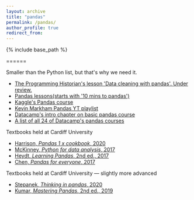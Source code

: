 ```yaml
---
layout: archive
title: "pandas"
permalink: /pandas/
author_profile: true
redirect_from:
---
```


{% include base_path %}

======

Smaller than the Python list, but that's why we need it.

- [The Programming Historian's lesson 'Data cleaning with pandas'. Under review.](http://programminghistorian.github.io/ph-submissions/lessons/crowdsourced-data-cleaning-with-pandas)
- [Pandas lessons(starts with '10 mins to pandas')](https://pandas.pydata.org/pandas-docs/stable/user_guide/)
- [Kaggle's Pandas course](https://www.kaggle.com/learn/pandas)
- [Kevin Markham Pandas YT playlist](https://www.youtube.com/playlist?list=PL5-da3qGB5IBITZj_dYSFqnd_15JgqwA6)
- [Datacamp's intro chapter on basic pandas course](https://campus.datacamp.com/courses/pandas-foundations)
- [A list of all 24 of Datacamp's pandas courses](https://learn.datacamp.com/search?q=pandas)


Textbooks held at Cardiff University

- [Harrison, *Pandas 1 x cookbook*, 2020](https://librarysearch.cardiff.ac.uk/permalink/f/1tfrs8a/44CAR_ALMA51156095570002420)
- [McKinney, *Python for data analysis*, 2017](https://librarysearch.cardiff.ac.uk/permalink/f/1tfrs8a/44CAR_ALMA51125415750002420)
- [Heydt, *Learning Pandas*, 2nd ed., 2017](https://librarysearch.cardiff.ac.uk/permalink/f/djvk49/TN_cdi_igpublishing_primary_PACKT0000405)
- [Chen, *Pandas for everyone*, 2017](https://librarysearch.cardiff.ac.uk/permalink/f/1tfrs8a/44CAR_ALMA51125210150002420)

Textbooks held at Cardiff University — slightly more advanced

- [Stepanek, *Thinking in pandas*, 2020](https://librarysearch.cardiff.ac.uk/permalink/f/djvk49/TN_cdi_askewsholts_vlebooks_9781484258392)
- [Kumar, *Mastering Pandas*, 2nd ed., 2019](https://librarysearch.cardiff.ac.uk/permalink/f/djvk49/TN_cdi_safari_books_9781789343236)
